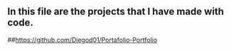 ## In this file are the projects that I have made with code.

##https://github.com/Diegod01/Portafolio-Portfolio



